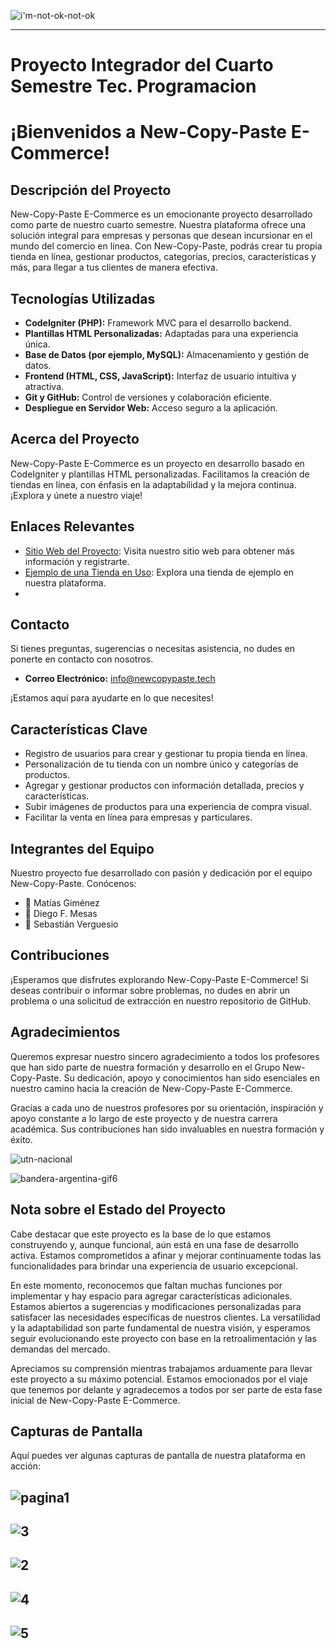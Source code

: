 




![i'm-not-ok-not-ok](https://user-images.githubusercontent.com/106162059/233731615-e9d6d929-ed5d-4b60-8dec-b8049caf5622.gif)

 


---

# Proyecto Integrador del Cuarto Semestre Tec. Programacion

# ¡Bienvenidos a New-Copy-Paste E-Commerce!

## Descripción del Proyecto
New-Copy-Paste E-Commerce es un emocionante proyecto desarrollado como parte de nuestro cuarto semestre. Nuestra plataforma ofrece una solución integral para empresas y personas que desean incursionar en el mundo del comercio en línea. Con New-Copy-Paste, podrás crear tu propia tienda en línea, gestionar productos, categorías, precios, características y más, para llegar a tus clientes de manera efectiva.

## Tecnologías Utilizadas

- **CodeIgniter (PHP):** Framework MVC para el desarrollo backend.
- **Plantillas HTML Personalizadas:** Adaptadas para una experiencia única.
- **Base de Datos (por ejemplo, MySQL):** Almacenamiento y gestión de datos.
- **Frontend (HTML, CSS, JavaScript):** Interfaz de usuario intuitiva y atractiva.
- **Git y GitHub:** Control de versiones y colaboración eficiente.
- **Despliegue en Servidor Web:** Acceso seguro a la aplicación.
## Acerca del Proyecto
New-Copy-Paste E-Commerce es un proyecto en desarrollo basado en CodeIgniter y plantillas HTML personalizadas. Facilitamos la creación de tiendas en línea, con énfasis en la adaptabilidad y la mejora continua. ¡Explora y únete a nuestro viaje!

## Enlaces Relevantes
- [Sitio Web del Proyecto](https://newcopypaste.tech/): Visita nuestro sitio web para obtener más información y registrarte.
- [Ejemplo de una Tienda en Uso](https://newcopypaste.tech/tienda/play-on): Explora una tienda de ejemplo en nuestra plataforma.
- 
 ## Contacto

Si tienes preguntas, sugerencias o necesitas asistencia, no dudes en ponerte en contacto con nosotros.

- **Correo Electrónico:** [info@newcopypaste.tech](mailto:info@newcopypaste.tech)

¡Estamos aquí para ayudarte en lo que necesites!


## Características Clave
- Registro de usuarios para crear y gestionar tu propia tienda en línea.
- Personalización de tu tienda con un nombre único y categorías de productos.
- Agregar y gestionar productos con información detallada, precios y características.
- Subir imágenes de productos para una experiencia de compra visual.
- Facilitar la venta en línea para empresas y particulares.

## Integrantes del Equipo
Nuestro proyecto fue desarrollado con pasión y dedicación por el equipo New-Copy-Paste. Conócenos:

- 🧑 Matías Giménez
- 🧑 Diego F. Mesas
- 🧑 Sebastián Verguesio

## Contribuciones
¡Esperamos que disfrutes explorando New-Copy-Paste E-Commerce! Si deseas contribuir o informar sobre problemas, no dudes en abrir un problema o una solicitud de extracción en nuestro repositorio de GitHub.



## Agradecimientos
Queremos expresar nuestro sincero agradecimiento a todos los profesores que han sido parte de nuestra formación y desarrollo en el Grupo New-Copy-Paste. Su dedicación, apoyo y conocimientos han sido esenciales en nuestro camino hacia la creación de New-Copy-Paste E-Commerce.

Gracias a cada uno de nuestros profesores por su orientación, inspiración y apoyo constante a lo largo de este proyecto y de nuestra carrera académica. Sus contribuciones han sido invaluables en nuestra formación y éxito.


![utn-nacional](https://github.com/CodeSystem2022/E-Commerce-NewCopyPaste/assets/106162059/7597112f-cd1b-4400-b1fe-917e8bb679f5)


![bandera-argentina-gif6](https://github.com/CodeSystem2022/E-Commerce-NewCopyPaste/assets/106162059/c9f87bf4-47d2-4731-96e0-8c3ba38244f8)

## Nota sobre el Estado del Proyecto
Cabe destacar que este proyecto es la base de lo que estamos construyendo y, aunque funcional, aún está en una fase de desarrollo activa. Estamos comprometidos a afinar y mejorar continuamente todas las funcionalidades para brindar una experiencia de usuario excepcional.

En este momento, reconocemos que faltan muchas funciones por implementar y hay espacio para agregar características adicionales. Estamos abiertos a sugerencias y modificaciones personalizadas para satisfacer las necesidades específicas de nuestros clientes. La versatilidad y la adaptabilidad son parte fundamental de nuestra visión, y esperamos seguir evolucionando este proyecto con base en la retroalimentación y las demandas del mercado.

Apreciamos su comprensión mientras trabajamos arduamente para llevar este proyecto a su máximo potencial. Estamos emocionados por el viaje que tenemos por delante y agradecemos a todos por ser parte de esta fase inicial de New-Copy-Paste E-Commerce.




## Capturas de Pantalla
Aquí puedes ver algunas capturas de pantalla de nuestra plataforma en acción:


![pagina1](https://github.com/CodeSystem2022/E-Commerce-NewCopyPaste/assets/106162059/e931715c-8ec5-4a74-aef6-a30248374fa3)
----

![3](https://github.com/CodeSystem2022/E-Commerce-NewCopyPaste/assets/106162059/66c748af-80dd-4fe8-9737-6602c54c3487)
---


![2](https://github.com/CodeSystem2022/E-Commerce-NewCopyPaste/assets/106162059/281b1a78-8031-4f9e-bef4-f1d5e0ce4598)
---



![4](https://github.com/CodeSystem2022/E-Commerce-NewCopyPaste/assets/106162059/8816c1d2-6d0a-44ed-914f-7f7605584f09)
---



![5](https://github.com/CodeSystem2022/E-Commerce-NewCopyPaste/assets/106162059/2530073e-ab5c-4273-936e-a073dab4303b)
---

